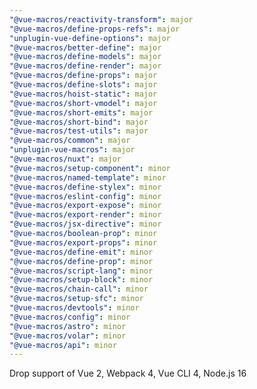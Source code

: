```yaml
---
"@vue-macros/reactivity-transform": major
"@vue-macros/define-props-refs": major
"unplugin-vue-define-options": major
"@vue-macros/better-define": major
"@vue-macros/define-models": major
"@vue-macros/define-render": major
"@vue-macros/define-props": major
"@vue-macros/define-slots": major
"@vue-macros/hoist-static": major
"@vue-macros/short-vmodel": major
"@vue-macros/short-emits": major
"@vue-macros/short-bind": major
"@vue-macros/test-utils": major
"@vue-macros/common": major
"unplugin-vue-macros": major
"@vue-macros/nuxt": major
"@vue-macros/setup-component": minor
"@vue-macros/named-template": minor
"@vue-macros/define-stylex": minor
"@vue-macros/eslint-config": minor
"@vue-macros/export-expose": minor
"@vue-macros/export-render": minor
"@vue-macros/jsx-directive": minor
"@vue-macros/boolean-prop": minor
"@vue-macros/export-props": minor
"@vue-macros/define-emit": minor
"@vue-macros/define-prop": minor
"@vue-macros/script-lang": minor
"@vue-macros/setup-block": minor
"@vue-macros/chain-call": minor
"@vue-macros/setup-sfc": minor
"@vue-macros/devtools": minor
"@vue-macros/config": minor
"@vue-macros/astro": minor
"@vue-macros/volar": minor
"@vue-macros/api": minor
---
```


Drop support of Vue 2, Webpack 4, Vue CLI 4, Node.js 16
  